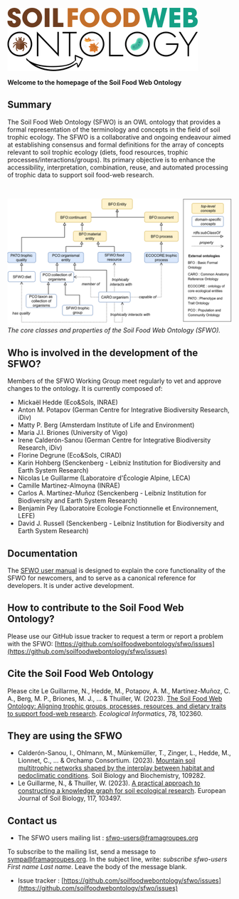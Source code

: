 ![Logo of the Soil Food Web Ontology.](/images/logo.png) 

**Welcome to the homepage of the Soil Food Web Ontology**

## Summary

The Soil Food Web Ontology (SFWO) is an OWL ontology that provides a formal representation of the terminology and concepts in the field of soil trophic ecology. The SFWO is a collaborative and ongoing endeavour aimed at establishing consensus and formal definitions for the array of concepts relevant to soil trophic ecology (diets, food resources, trophic processes/interactions/groups). Its primary objective is to enhance the accessibility, interpretation, combination, reuse, and automated processing of trophic data to support soil food-web research.

<br>

![Diagram showing the core classes and properties of the Soil Food Web Ontology.](/images/sfwo_core.png)
*The core classes and properties of the Soil Food Web Ontology (SFWO).*

## Who is involved in the development of the SFWO?

Members of the SFWO Working Group meet regularly to vet and approve changes to the ontology. It is currently composed of:
- Mickaël Hedde (Eco&Sols, INRAE)
- Anton M. Potapov (German Centre for Integrative Biodiversity Research, iDiv)
- Matty P. Berg (Amsterdam Institute of Life and Environment)
- Maria J.I. Briones (University of Vigo)
- Irene Calderón-Sanou (German Centre for Integrative Biodiversity Research, iDiv)
- Florine Degrune (Eco&Sols, CIRAD)
- Karin Hohberg (Senckenberg - Leibniz Institution for Biodiversity and Earth System Research)
- Nicolas Le Guillarme (Laboratoire d'Écologie Alpine, LECA)
- Camille Martinez-Almoyna (INRAE)
- Carlos A. Martínez-Muñoz (Senckenberg - Leibniz Institution for Biodiversity and Earth System Research)
- Benjamin Pey (Laboratoire Ecologie Fonctionnelle et Environnement, LEFE)
- David J. Russell (Senckenberg - Leibniz Institution for Biodiversity and Earth System Research)

## Documentation

The [SFWO user manual](documentation.md) is designed to explain the core functionality of the SFWO for newcomers, and to serve as a canonical reference for developers. It is under active development.

## How to contribute to the Soil Food Web Ontology?

Please use our GitHub issue tracker to request a term or report a problem with the SFWO: [https://github.com/soilfoodwebontology/sfwo/issues](https://github.com/soilfoodwebontology/sfwo/issues)

## Cite the Soil Food Web Ontology

Please cite Le Guillarme, N., Hedde, M., Potapov, A. M., Martínez-Muñoz, C. A., Berg, M. P., Briones, M. J., ... & Thuiller, W. (2023). [The Soil Food Web Ontology: Aligning trophic groups, processes, resources, and dietary traits to support food-web research](https://www.sciencedirect.com/science/article/abs/pii/S1574954123003898). *Ecological Informatics*, 78, 102360.

## They are using the SFWO

- Calderón-Sanou, I., Ohlmann, M., Münkemüller, T., Zinger, L., Hedde, M., Lionnet, C., ... & Orchamp Consortium. (2023). [Mountain soil multitrophic networks shaped by the interplay between habitat and pedoclimatic conditions](https://www.sciencedirect.com/science/article/abs/pii/S0038071723003449). Soil Biology and Biochemistry, 109282.
- Le Guillarme, N., & Thuiller, W. (2023). [A practical approach to constructing a knowledge graph for soil ecological research](https://www.sciencedirect.com/science/article/abs/pii/S116455632300033X). European Journal of Soil Biology, 117, 103497.

## Contact us

- The SFWO users mailing list : [sfwo-users@framagroupes.org](mailto:sfwo-users@framagroupes.org)

To subscribe to the mailing list, send a message to sympa@framagroupes.org. In the subject line, write: *subscribe sfwo-users First name Last name*. Leave the body of the message blank.

- Issue tracker : [https://github.com/soilfoodwebontology/sfwo/issues](https://github.com/soilfoodwebontology/sfwo/issues)
